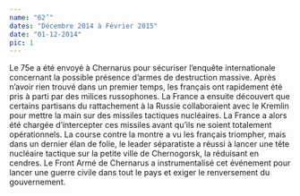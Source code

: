 ```yaml
---
name: "62’"
dates: "Décembre 2014 à Février 2015"
date: "01-12-2014"
pic: 1
---
```

Le 75e a été envoyé à Chernarus pour sécuriser l’enquête internationale concernant la possible présence d’armes de destruction massive. Après n’avoir rien trouvé dans un premier temps, les français ont rapidement été pris à parti par des milices russophones. La France a ensuite découvert que certains partisans du rattachement à la Russie collaboraient avec le Kremlin pour mettre la main sur des missiles tactiques nucléaires. La France a alors été chargée d’intercepter ces missiles avant qu’ils ne soient totalement opérationnels. La course contre la montre a vu les français triompher, mais dans un dernier élan de folie, le leader séparatiste a réussi à lancer une tête nucléaire tactique sur la petite ville de Chernogorsk, la réduisant en cendres. Le Front Armé de Chernarus a instrumentalisé cet événement pour lancer une guerre civile dans tout le pays et exiger le renversement du gouvernement.
